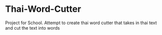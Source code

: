 # Thai-Word-Cutter
Project for School. Attempt to create thai word cutter that takes in thai text and cut the text into words
